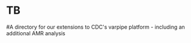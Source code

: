 # TB

#A directory for our extensions to CDC's varpipe platform - including an additional AMR analysis
